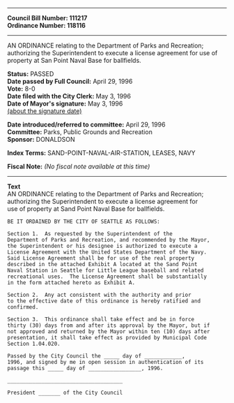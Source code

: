 * * * * *  
  
**Council Bill Number: [](#h0)[](#h2)111217**   
**Ordinance Number: 118116**  
  
* * * * *  
  
AN ORDINANCE relating to the Department of Parks and Recreation; authorizing the Superintendent to execute a license agreement for use of property at San Point Naval Base for ballfields.  
  
**Status:** PASSED   
**Date passed by Full Council:** April 29, 1996   
**Vote:** 8-0   
**Date filed with the City Clerk:** May 3, 1996   
**Date of Mayor's signature:** May 3, 1996   
[(about the signature date)](/~public/approvaldate.htm)   
  
  
**Date introduced/referred to committee:** April 29, 1996   
**Committee:** Parks, Public Grounds and Recreation   
**Sponsor:** DONALDSON   
  
**Index Terms:** SAND-POINT-NAVAL-AIR-STATION, LEASES, NAVY  
  
**Fiscal Note:** *(No fiscal note available at this time)*  
  
* * * * *  
  
**Text**  
    AN ORDINANCE relating to the Department of Parks and Recreation;  
    authorizing the Superintendent to execute a license agreement for  
    use of property at Sand Point Naval Base for ballfields.  
  
    BE IT ORDAINED BY THE CITY OF SEATTLE AS FOLLOWS:  
  
    Section 1.  As requested by the Superintendent of the  
    Department of Parks and Recreation, and recommended by the Mayor,  
    the Superintendent or his designee is authorized to execute a  
    License Agreement with the United States Department of the Navy.  
    Said License Agreement shall be for use of the real property  
    described in the attached Exhibit A located at the Sand Point  
    Naval Station in Seattle for Little League baseball and related  
    recreational uses.  The License Agreement shall be substantially  
    in the form attached hereto as Exhibit A.  
  
    Section 2.  Any act consistent with the authority and prior  
    to the effective date of this ordinance is hereby ratified and  
    confirmed.  
  
    Section 3.  This ordinance shall take effect and be in force  
    thirty (30) days from and after its approval by the Mayor, but if  
    not approved and returned by the Mayor within ten (10) days after  
    presentation, it shall take effect as provided by Municipal Code  
    Section 1.04.020.  
  
    Passed by the City Council the _____ day of ____________,  
    1996, and signed by me in open session in authentication of its  
    passage this _____ day of _________________, 1996.  
  
    _____________________________________  
  
    President _______ of the City Council  
